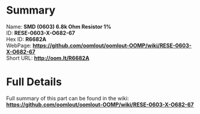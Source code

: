 
Summary
=================
  
Name: __SMD (0603) 6.8k Ohm Resistor 1%__    
ID: __RESE-0603-X-O682-67__   
Hex ID: __R6682A__   
WebPage: __https://github.com/oomlout/oomlout-OOMP/wiki/RESE-0603-X-O682-67__   
Short URL: __http://oom.lt/R6682A__   

Full Details
==========================
Full summary of this part can be found in the wiki:   
__https://github.com/oomlout/oomlout-OOMP/wiki/RESE-0603-X-O682-67__    


